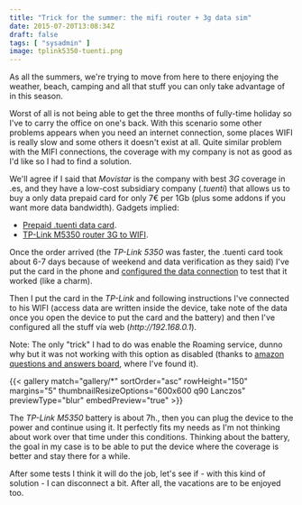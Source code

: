 ```yaml
---
title: "Trick for the summer: the mifi router + 3g data sim"
date: 2015-07-20T13:08:34Z
draft: false
tags: [ "sysadmin" ]
image: tplink5350-tuenti.png
---
```


<p>As all the summers, we're trying to move from here to there enjoying the weather, beach, camping and all that stuff you can only take advantage of in this season.</p>
<p>Worst of all is not being able to get the three months of fully-time holiday so I've to carry the office on one's back. With this scenario some other problems appears when you need an internet connection, some places WIFI is really slow and some others it doesn't exist at all. Quite similar problem with the MIFI connections, the coverage with my company is not as good as I'd like so I had to find a solution.</p>
<p>We'll agree if I said that <em>Movistar</em> is the company with best <em>3G</em> coverage in .es, and they have a low-cost subsidiary company (<em>.tuenti</em>) that allows us to buy a only data prepaid card for only 7&euro; per 1Gb (plus some addons if you want more data bandwidth). Gadgets implied:</p>
<ul>
<li><a href="https://www.tuenti.com/movil/tarifas-moviles/tarifa-de-movil-mas-barata">Prepaid .tuenti data card</a>.</li>
<li><a href="http://www.tp-link.es/products/details/?model=M5350">TP-Link M5350 router 3G to WIFI</a>.</li>
</ul>
<p>Once the order arrived (the <em>TP-Link 5350</em> was faster, the .tuenti card took about 6-7 days because of weekend and data verification as they said) I've put the card in the phone and <a href="https://www.tuenti.com/movil/soporte/entrada?id=20433051">configured the data connection</a> to test that it worked (like a charm).</p>
<p>Then I put the card in the <em>TP-Link</em> and following instructions I've connected to his WIFI (access data are written inside the device, take note of the data once you open the device to put the card and the battery) and then I've configured all the stuff v&iacute;a web (<em>http://192.168.0.1</em>).</p>
<p>Note: The only "trick" I had to do was enable the Roaming service, dunno why but it was not working with this option as disabled (thanks to <a href="http://www.amazon.es/alguien-configurar-comprador-funcionado-parametros/forum/Fx3IA5RV6ORQCAI/Tx141B11VPO858U/1/ref=cm_cd_dp_aar_al_a?_encoding=UTF8&amp;asin=B00C5V8XA6">amazon questions and answers board</a>, where I've found it).</p>

{{< gallery match="gallery/*" sortOrder="asc" rowHeight="150" margins="5" thumbnailResizeOptions="600x600 q90 Lanczos"  previewType="blur" embedPreview="true" >}}

<p>The <em>TP-Link M5350</em> battery is about 7h., then you can plug the device to the power and continue using it. It perfectly fits my needs as I'm not thinking about work over that time under this conditions. Thinking about the battery, the goal in my case is to be able to put the device where the coverage is better and stay there for a while.</p>
<p>After some tests I think it will do the job, let's see if - with this kind of solution - I can disconnect a bit. After all, the vacations are to be enjoyed too.</p>
